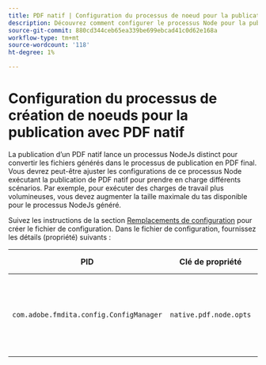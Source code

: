 ```yaml
---
title: PDF natif | Configuration du processus de noeud pour la publication de PDF natif
description: Découvrez comment configurer le processus Node pour la publication native de PDF
source-git-commit: 880cd344ceb65ea339be699ebcad41c0d62e168a
workflow-type: tm+mt
source-wordcount: '118'
ht-degree: 1%

---
```


# Configuration du processus de création de noeuds pour la publication avec PDF natif

La publication d’un PDF natif lance un processus NodeJs distinct pour convertir les fichiers générés dans le processus de publication en PDF final. Vous devrez peut-être ajuster les configurations de ce processus Node exécutant la publication de PDF natif pour prendre en charge différents scénarios. Par exemple, pour exécuter des charges de travail plus volumineuses, vous devez augmenter la taille maximale du tas disponible pour le processus NodeJs généré.

Suivez les instructions de la section [Remplacements de configuration](../cs-install-guide/download-install-additional-config-override.md) pour créer le fichier de configuration. Dans le fichier de configuration, fournissez les détails (propriété) suivants :

| PID | Clé de propriété | Valeur de la propriété |
|---|---|---|
| `com.adobe.fmdita.config.ConfigManager` | `native.pdf.node.opts` | Valeur de chaîne à définir comme standard `NODE_OPTIONS`.<BR> Valeur par défaut : &quot;&quot; |
